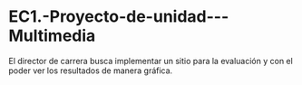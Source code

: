 # EC1.-Proyecto-de-unidad---Multimedia
El director de carrera busca implementar un sitio para la evaluación y con el poder ver los resultados de manera gráfica.
